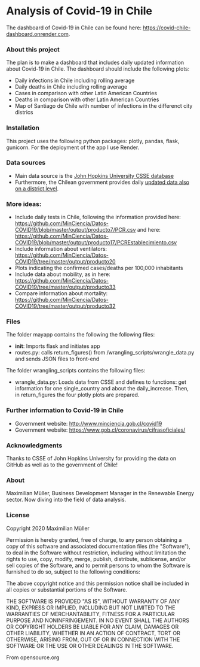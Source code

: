 # Analysis of Covid-19 in Chile

The dashboard of Covid-19 in Chile can be found here: https://covid-chile-dashboard.onrender.com.

### About this project
The plan is to make a dashboard that includes daily updated information about Covid-19 in Chile. The dashboard should include the following plots: 
* Daily infections in Chile including rolling average
* Daily deaths in Chile including rolling average
* Cases in comparison with other Latin American Countries
* Deaths in comparison with other Latin American Countries
* Map of Santiago de Chile with number of infections in the differenct city districs  

### Installation
This project uses the following python packages: plotly, pandas, flask, gunicorn. For the deployment of the app I use Render. 


### Data sources
* Main data source is the [John Hopkins University CSSE database](https://github.com/CSSEGISandData/COVID-19/blob/master/csse_covid_19_data/csse_covid_19_time_series/time_series_covid19_confirmed_global.csv)
* Furthermore, the Chilean government provides daily [updated data also on a district level](https://github.com/MinCiencia/Datos-COVID19/). 


### More ideas:
* Include daily tests in Chile, following the information provided here: https://github.com/MinCiencia/Datos-COVID19/blob/master/output/producto7/PCR.csv and here: https://github.com/MinCiencia/Datos-COVID19/blob/master/output/producto17/PCREstablecimiento.csv
* Include information about ventilators: https://github.com/MinCiencia/Datos-COVID19/tree/master/output/producto20
* Plots indicating the confirmed cases/deaths per 100,000 inhabitants
* Include data about mobility, as in here: https://github.com/MinCiencia/Datos-COVID19/tree/master/output/producto33
* Compare information about mortality: https://github.com/MinCiencia/Datos-COVID19/tree/master/output/producto32


### Files
The folder mayapp contains the following the following files: 
* __init__: Imports flask and initiates app
* routes.py: calls return_figures() from /wrangling_scripts/wrangle_data.py and sends JSON files to front-end

The folder wrangling_scripts contains the following files: 
* wrangle_data.py: Loads data from CSSE and defines to functions: get information for one single_country and about the daily_increase. Then, in return_figures the four plotly plots are prepared. 


### Further information to Covid-19 in Chile
* Government website: http://www.minciencia.gob.cl/covid19
* Government website: https://www.gob.cl/coronavirus/cifrasoficiales/


### Acknowledgments
Thanks to CSSE of John Hopkins University for providing the data on GitHub as well as to the government of Chile! 


### About
Maximilian Müller, Business Development Manager in the Renewable Energy sector. Now diving into the field of data analysis. 


### License

Copyright 2020 Maximilian Müller

Permission is hereby granted, free of charge, to any person obtaining a copy of this software and associated 
documentation files (the "Software"), to deal in the Software without restriction, including without limitation the 
rights to use, copy, modify, merge, publish, distribute, sublicense, and/or sell copies of the Software, and to permit 
persons to whom the Software is furnished to do so, subject to the following conditions:

The above copyright notice and this permission notice shall be included in all copies or substantial portions of the 
Software.

THE SOFTWARE IS PROVIDED "AS IS", WITHOUT WARRANTY OF ANY KIND, EXPRESS OR IMPLIED, INCLUDING BUT NOT LIMITED TO THE 
WARRANTIES OF MERCHANTABILITY, FITNESS FOR A PARTICULAR PURPOSE AND NONINFRINGEMENT. IN NO EVENT SHALL THE AUTHORS OR 
COPYRIGHT HOLDERS BE LIABLE FOR ANY CLAIM, DAMAGES OR OTHER LIABILITY, WHETHER IN AN ACTION OF CONTRACT, TORT OR 
OTHERWISE, ARISING FROM, OUT OF OR IN CONNECTION WITH THE SOFTWARE OR THE USE OR OTHER DEALINGS IN THE SOFTWARE.

From opensource.org
